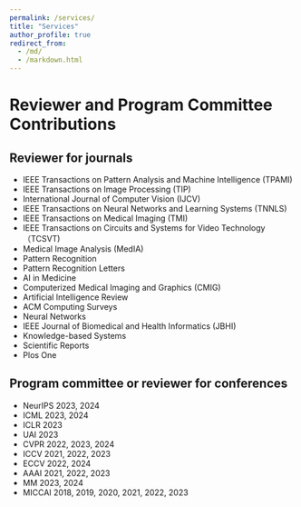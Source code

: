 ```yaml
---
permalink: /services/
title: "Services"
author_profile: true
redirect_from: 
  - /md/
  - /markdown.html
---
```

# Reviewer and Program Committee Contributions

## Reviewer for journals
-	IEEE Transactions on Pattern Analysis and Machine Intelligence (TPAMI)
-	IEEE Transactions on Image Processing (TIP)
-	International Journal of Computer Vision (IJCV)
-	IEEE Transactions on Neural Networks and Learning Systems (TNNLS)
-	IEEE Transactions on Medical Imaging (TMI)
-	IEEE Transactions on Circuits and Systems for Video Technology （TCSVT)
-	Medical Image Analysis (MedIA)
-	Pattern Recognition
-	Pattern Recognition Letters
-	AI in Medicine
-	Computerized Medical Imaging and Graphics (CMIG)
-	Artificial Intelligence Review
-	ACM Computing Surveys
-	Neural Networks
-	IEEE Journal of Biomedical and Health Informatics (JBHI)
-	Knowledge-based Systems
-	Scientific Reports
-	Plos One

## Program committee or reviewer for conferences
-	NeurIPS 2023, 2024
-	ICML 2023, 2024
-	ICLR 2023
-	UAI 2023
-	CVPR 2022, 2023, 2024
-	ICCV 2021, 2022, 2023
-	ECCV 2022, 2024
-	AAAI 2021, 2022, 2023
-	MM 2023, 2024
-	MICCAI 2018, 2019, 2020, 2021, 2022, 2023

